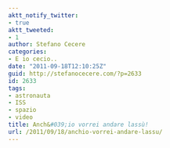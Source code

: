 ```yaml
---
aktt_notify_twitter:
- true
aktt_tweeted:
- 1
author: Stefano Cecere
categories:
- E io cecio..
date: "2011-09-18T12:10:25Z"
guid: http://stefanocecere.com/?p=2633
id: 2633
tags:
- astronauta
- ISS
- spazio
- video
title: Anch&#039;io vorrei andare lassù!
url: /2011/09/18/anchio-vorrei-andare-lassu/
---
```


